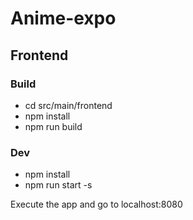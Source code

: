 # Anime-expo


## Frontend

### Build

- cd src/main/frontend
- npm install
- npm run build

### Dev
- npm install
- npm run start -s

Execute the app and go to localhost:8080